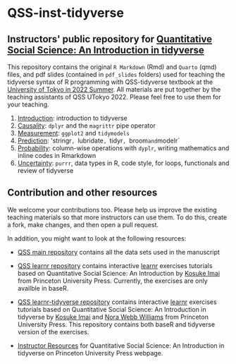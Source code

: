 # QSS-inst-tidyverse 

## Instructors' public repository for [Quantitative Social Science: An Introduction in tidyverse](https://qss.princeton.press/)

This repository contains the original `R Markdown` (Rmd) and `Quarto` (qmd) files, and pdf slides (contained in `pdf_slides` folders) used for
teaching the tidyverse syntax of R programming with QSS-tidyverse textbook at the [University of Tokyo in 2022 Summer](https://kosukeimai.github.io/qss-todai/). All materials are put together by the teaching assistants of QSS UTokyo 2022. Please feel free to use them for your
teaching. 

1. [Introduction](Introduction): introduction to tidyverse
2. [Causality](Causality): `dplyr` and the `magrittr` pipe operator
3. [Measurement](Measurement): `ggplot2` and `tidymodels`
4. [Prediction](Prediction): 'stringr`, `lubridate`, `tidyr`, `broom` and `modelr`
5. [Probability](Probability): column-wise operations with `dyplr`, writing mathematics and inline codes in Rmarkdown
6. [Uncertainty](Uncertainty): `purrr`, data types in R, code style, for loops, functionals and review of tidyverse 

## Contribution and other resources
We welcome your contributions too.  Please help us improve the existing
teaching materials so that more instructors can use them.  To
do this, create a fork, make changes, and then open a pull
request.

In addition, you might want to look at the following resources:

- [QSS main repository](https://github.com/kosukeimai/qss) contains
  all the data sets used in the manuscript

- [QSS learnr repository](https://github.com/mattblackwell/qsslearnr)
  contains interactive [learnr](https://rstudio.github.io/learnr/) exercises tutorials based on Quantitative Social Science: An Introduction by [Kosuke Imai](https://imai.fas.harvard.edu/) from Princeton University Press. Currently, the exercises are only availble in baseR. 

- [QSS learnr-tidyverse repository](https://github.com/annayrzy/qsslearnr-tidy)
  contains interactive [learnr](https://rstudio.github.io/learnr/) exercises tutorials based on Quantitative Social Science: An Introduction in tidyverse by [Kosuke Imai](https://imai.fas.harvard.edu/) and [Nora Webb Williams](https://norawebbwilliams.github.io/) from Princeton University Press. This repository contains both baseR and tidyverse version of the exercises. 
 - [Instructor Resources](https://press.princeton.edu/instructor-resources/quantitative-social-science-tidyverse) for Quantitative Social Science: An Introduction in tidyverse on Princeton University Press webpage.

